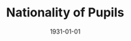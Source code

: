 --- 
title: Nationality of Pupils
featured: nationality-of-pupils.jpg
featuredAlt: Survey form listing numbers of pupils by their nationality or racial category.
layout: "tc-single"
draft: false
hasContentInGallery: true
date: 1931-01-01
--- 